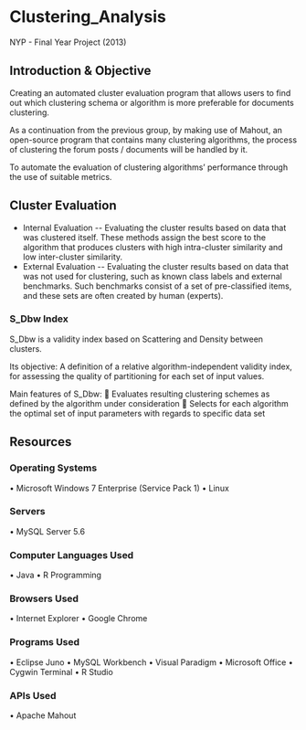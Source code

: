 # Clustering_Analysis
NYP - Final Year Project (2013) 

## Introduction & Objective 
Creating an automated cluster evaluation program that allows users to find out which clustering schema or algorithm is more preferable for documents clustering. 

As a continuation from the previous group, by making use of Mahout, an open-source program that contains many clustering algorithms, the process of clustering the forum posts / documents will be handled by it. 

To automate the evaluation of clustering algorithms’ performance through the use of suitable metrics. 

## Cluster Evaluation 
- Internal Evaluation
-- Evaluating the cluster results based on data that was clustered itself. These methods assign the best score to the algorithm that produces clusters with high intra-cluster similarity and low inter-cluster similarity. 
- External Evaluation 
-- Evaluating the cluster results based on data that was not used for clustering, such as known class labels and external benchmarks. Such benchmarks consist of a set of pre-classified items, and these sets are often created by human (experts). 

### S_Dbw Index
S_Dbw is a validity index based on Scattering and Density between clusters. 

Its objective: A definition of a relative algorithm-independent validity index, for assessing the quality of partitioning for each set of input values. 

Main features of S_Dbw: 
	Evaluates resulting clustering schemes as defined by the algorithm under consideration
	Selects for each algorithm the optimal set of input parameters with regards to specific data set


## Resources
### Operating Systems
•	Microsoft Windows 7 Enterprise (Service Pack 1)
•	Linux

### Servers
•	MySQL Server 5.6

### Computer Languages Used
•	Java 
•	R Programming

### Browsers Used
•	Internet Explorer
•	Google Chrome

### Programs Used
•	Eclipse Juno
•	MySQL Workbench
•	Visual Paradigm
•	Microsoft Office 
•	Cygwin Terminal
•	R Studio

### APIs Used
•	Apache Mahout
